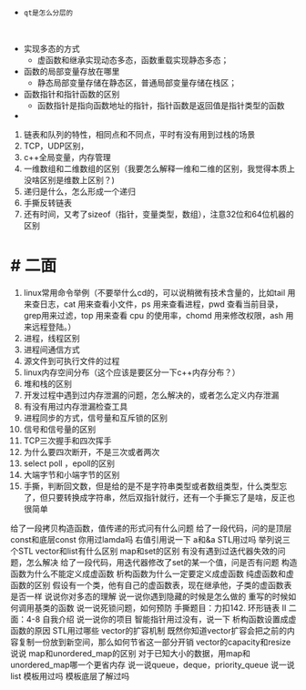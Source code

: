 * `qt是怎么分层的`

​		

* 实现多态的方式
  * 虚函数和继承实现动态多态，函数重载实现静态多态；
* 函数的局部变量存放在哪里
  * 静态局部变量存储在静态区，普通局部变量存储在栈区；
* 函数指针和指针函数的区别
  * 函数指针是指向函数地址的指针，指针函数是返回值是指针类型的函数
* 

1. 链表和队列的特性，相同点和不同点，平时有没有用到过栈的场景
2. TCP，UDP区别，
3. c++全局变量，内存管理
4. 一维数组和二维数组的区别（我要怎么解释一维和二维的区别，我觉得本质上没啥区别是维数上区别？)
5. 递归是什么，怎么形成一个递归
6. 手撕反转链表
7. 还有时间，又考了sizeof（指针，变量类型，数组），注意32位和64位机器的区别

# # 二面

1. linux常用命令举例（不要举什么cd的，可以说稍微有技术含量的，比如tail 用来查日志，cat 用来查看小文件，ps 用来查看进程，pwd 查看当前目录，grep用来过滤，top 用来查看 cpu 的使用率，chomd 用来修改权限，ash 用来远程登陆。）
2. 进程，线程区别
3. 进程间通信方式
4. 源文件到可执行文件的过程
5. linux内存空间分布（这个应该是要区分一下c++内存分布？）
6. 堆和栈的区别
7. 开发过程中遇到过内存泄漏的问题，怎么解决的，或者怎么定义内存泄漏
8. 有没有用过内存泄漏检查工具
9. 进程同步的方式，信号量和互斥锁的区别
10. 信号和信号量的区别
11. TCP三次握手和四次挥手
12. 为什么要四次断开，不是三次或者两次
13. select poll  ，epoll的区别
14. 大端字节和小端字节的区别
15. 手撕，判断回文数，但是给的是不是字符串类型或者数组类型，什么类型忘了，但只要转换成字符串，然后双指针就行，还有一个手撕忘了是啥，反正也很简单

给了一段拷贝构造函数，值传递的形式问有什么问题
给了一段代码，问的是顶层const和底层const
你用过lamda吗
右值引用说一下
a和&a
STL用过吗
举列说三个STL
vector和list有什么区别
map和set的区别
有没有遇到过迭代器失效的问题，怎么解决
给了一段代码，用迭代器修改了set的某一个值，问是否有问题
构造函数为什么不能定义成虚函数
析构函数为什么一定要定义成虚函数
纯虚函数和虚函数的区别
假设有一个类，他有自己的虚函数表，现在继承他，子类的虚函数表是否一样
说说你对多态的理解
说一说你遇到隐藏的时候是怎么做的
重写的时候如何调用基类的函数
说一说死锁问题，如何预防
手撕题目：力扣142. 环形链表 II
二面：4-8
自我介绍
说一说你的项目
智能指针用过没有，说一下
析构函数设置成虚函数的原因
STL用过哪些
vector的扩容机制
既然你知道vector扩容会把之前的内容复制一份放到新空间，那么如何节省这一部分开销
vector的capacity和resize说说
map和unordered_map的区别
对于已知大小的数据，用map和unordered_map哪一个更省内存
说一说queue，deque，priority_queue
说一说list
模板用过吗
模板底层了解过吗
